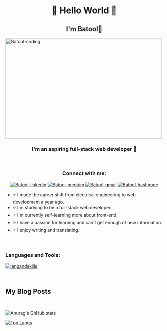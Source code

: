 <h1 align="center"> 👋 Hello World 👋 </h1>
<h2 align="center">I'm Batool💜</h2>

<img align="center" alt="Batool-coding" src="https://resultpediabd.com/wp-content/uploads/2019/08/me.gif" width="500" height="320" />

<h3 align="center">I'm an aspiring full-stack web developer 💜</h3>


<br/>


<h3 align="center">Connect with me:</h3>
<p align="center">
<a href="https://www.linkedin.com/in/batool-ragayah" target="_blank"><img align="center" src="https://img.shields.io/badge/linkedin-%230077B5.svg?style=for-the-badge&logo=linkedin&logoColor=white" alt="Batool-linkedin"/></a>
<a href="https://medium.com/@batoolragayah" target="_blank"><img align="center" src="https://img.shields.io/badge/Medium-12100E?style=for-the-badge&logo=medium&logoColor=white" alt="Batool-meduim"/></a>
<a href="mailto:+batoolbtoush98@gmail.com" target="_blank"><img align="center" src="https://img.shields.io/badge/Gmail-D14836?style=for-the-badge&logo=gmail&logoColor=white" alt="Batool-gmail"/></a>
<a href="https://batoolragayah.hashnode.dev/" target="_blank"><img align="center" src="https://img.shields.io/badge/Hashnode-2962FF?style=for-the-badge&logo=hashnode&logoColor=white" alt="Batool-hashnode"/></a>


<br />

- ⭐ I made the career shift from electrical engineering to web development a year ago.
- ⭐ I'm studying to be a full-stack web developer.
- ⭐ I'm currently self-learning more about front-end.
- ⭐ I have a passion for learning and can't get enough of new information.
- ⭐ I enjoy writing and translating.


<br />

<h3 align="left">Languages and Tools:</h3>

[![langandskills](https://skillicons.dev/icons?i=html,css,js,python,nodejs,nextjs,bootstrap,tailwindcss,django,react,vscode,docker)](https://skillicons.dev)


<br/>

## My Blog Posts
<!-- BLOG-POST-LIST:START -->
<!-- BLOG-POST-LIST:END -->


<br />


![Anurag's GitHub stats](https://github-readme-stats.vercel.app/api?username=BatoolBtoush&count_private=true&show_icons=true&theme=dark)


[![Top Langs](https://github-readme-stats.vercel.app/api/top-langs/?username=BatoolBtoush&layout=compact&langs_count=8&theme=dark)](https://github.com/anuraghazra/github-readme-stats)

